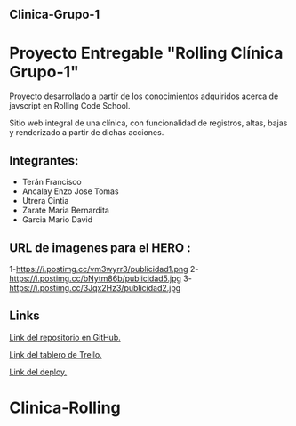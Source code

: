 ## Clinica-Grupo-1


# Proyecto Entregable "Rolling Clínica Grupo-1"

Proyecto desarrollado a partir de los conocimientos adquiridos acerca de javscript en Rolling Code School.

Sitio web integral de una clínica, con funcionalidad de registros, altas, bajas y renderizado a partir de dichas acciones.  

## Integrantes:
 
-  Terán Francisco 
- Ancalay Enzo Jose Tomas
- Utrera Cintia 
- Zarate Maria Bernardita
- Garcia Mario David

## URL de imagenes para el HERO :
1-https://i.postimg.cc/vm3wyrr3/publicidad1.png
2-https://i.postimg.cc/bNytm86b/publicidad5.jpg
3-https://i.postimg.cc/3Jqx2Hz3/publicidad2.jpg

## Links

[Link del repositorio en GitHub.](https://github.com/MarioG314/Clinica-Grupo-1)

[Link del tablero de Trello.](https://trello.com/b/PJqV8Hgi/grupo-1-proyecto-clinica)

[Link del deploy.](https://clinica-grupo-1.vercel.app/html/home.html)

# Clinica-Rolling
